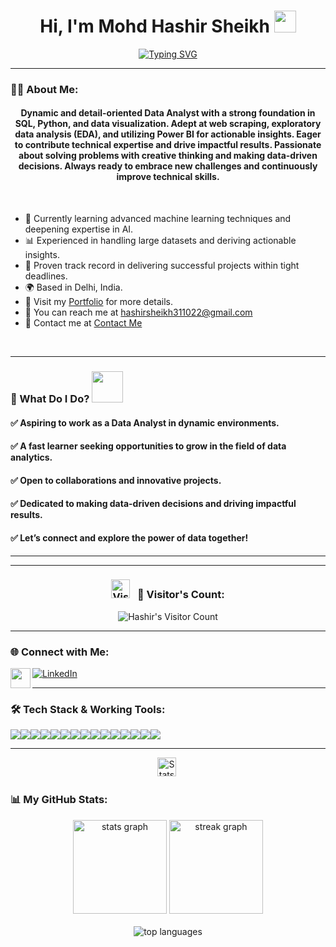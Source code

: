 <h1 align="center">Hi, I'm Mohd Hashir Sheikh <img src="https://media.giphy.com/media/hvRJCLFzcasrR4ia7z/giphy.gif" width="35"></h1>

[<div align="center">![Typing SVG](https://readme-typing-svg.demolab.com?font=Fira+Code&weight=800&pause=1000&color=00ffff&background=B3FFE500&center=true&random=false&width=435&lines=Data+Analyst+Enthusiast+📊;Turning+Data+into+Actionable+Insights+💡;Solved+500%2B+Problems+in+Data+Science+💡)</div>](https://git.io/typing-svg)
<hr>

### 👨‍💻 About Me:
<h4 align="center">
Dynamic and detail-oriented Data Analyst with a strong foundation in SQL, Python, and data visualization. Adept at web scraping, exploratory data analysis (EDA), and utilizing Power BI for actionable insights. Eager to contribute technical expertise and drive impactful results. Passionate about solving problems with creative thinking and making data-driven decisions. Always ready to embrace new challenges and continuously improve technical skills.</h4>
<br/>

- 🌱 Currently learning advanced machine learning techniques and deepening expertise in AI.
- 📊 Experienced in handling large datasets and deriving actionable insights.
- 💼 Proven track record in delivering successful projects within tight deadlines.
- 🌍 Based in Delhi, India.
- 🔗 Visit my [Portfolio](https://hashir-sheikh-da.github.io/) for more details.
- 📧 You can reach me at [hashirsheikh311022@gmail.com](mailto:hashirsheikh311022@gmail.com)
- 📧 Contact me at [Contact Me](https://forms.gle/jr4DKTUZjJBv7hyv7)
<br />
<hr>

### 🚀 What Do I Do? <img src="https://media.giphy.com/media/Y4ak9Ki2GZCbJxAnJD/giphy.gif" width="50">

<h4>✅ Aspiring to work as a Data Analyst in dynamic environments.</h4>
<h4>✅ A fast learner seeking opportunities to grow in the field of data analytics.</h4>
<h4>✅ Open to collaborations and innovative projects.</h4>
<h4>✅ Dedicated to making data-driven decisions and driving impactful results.</h4>
<h4>✅ Let’s connect and explore the power of data together!</h4>

<hr>

<hr>

<h3 align="center">
  <img src="https://media.giphy.com/media/W5eoZHPpUx9sapR0eu/giphy.gif" width="30px" alt="Visitors"/> &nbsp;
  <b>👀 Visitor's Count:</b>
</h3>

<p align="center">
  <img src="https://profile-counter.glitch.me/{hashirsheikh}/count.svg" alt="Hashir's Visitor Count" />
</p>

<hr>

### 🌐 Connect with Me:
<p align="left">
  <a href="https://hashir-sheikh-da.github.io/">
    <img align="left" src="https://encrypted-tbn0.gstatic.com/images?q=tbn:ANd9GcTqx2RrK8Eje0ohUMNvb--Dl5KJIrb8R1sSJA&usqp=CAU" width="32px"  />
  </a>
  <a href="https://www.linkedin.com/in/hashir-sheikh/" target="_blank">
    <img align="center" src="https://img.shields.io/badge/-LinkedIn-0e76a8?style=for-the-badge&logo=Linkedin&logoColor=white" alt="LinkedIn" />
  </a>
</p>

<hr>

### 🛠️ Tech Stack & Working Tools:
<p>
<div align="center" style="display: flex; flex-wrap: wrap;">
<img src="https://img.shields.io/badge/python-%233776AB.svg?style=for-the-badge&logo=python&logoColor=white" />
<img src="https://img.shields.io/badge/sql-%230072C6.svg?style=for-the-badge&logo=sql&logoColor=white" />
<img src="https://img.shields.io/badge/mysql-%234F5D95.svg?style=for-the-badge&logo=mysql&logoColor=white" />
<img src="https://img.shields.io/badge/pandas-%23150458.svg?style=for-the-badge&logo=pandas&logoColor=white" />
<img src="https://img.shields.io/badge/numpy-%23013243.svg?style=for-the-badge&logo=numpy&logoColor=white" />
<img src="https://img.shields.io/badge/jupyter-%23F37626.svg?style=for-the-badge&logo=jupyter&logoColor=white" />
<img src="https://img.shields.io/badge/mongodb-%2347A248.svg?style=for-the-badge&logo=mongodb&logoColor=white" />
<img src="https://img.shields.io/badge/selenium-%234B9ED1.svg?style=for-the-badge&logo=selenium&logoColor=white" />
<img src="https://img.shields.io/badge/seaborn-%231F77B4.svg?style=for-the-badge&logo=seaborn&logoColor=white" />
<img src="https://img.shields.io/badge/beautifulsoup-%233C5C5C.svg?style=for-the-badge&logo=beautifulsoup&logoColor=white" />
<img src="https://img.shields.io/badge/power_bi-F2C811?style=for-the-badge&logo=powerbi&logoColor=black" />
<img src="https://img.shields.io/badge/excel-217346?style=for-the-badge&logo=microsoft-excel&logoColor=white" />
<img src="https://img.shields.io/badge/visual_studio_code-0078D4?style=for-the-badge&logo=visual-studio-code&logoColor=white" />
<img src="https://img.shields.io/badge/github-181717?style=for-the-badge&logo=github&logoColor=white" />
<img src="https://img.shields.io/badge/git-F05032?style=for-the-badge&logo=git&logoColor=white" />
</div>
</p>

<hr>

<p align="center">
<img src="https://media.giphy.com/media/X8qV7YO5Be4tQ/giphy.gif" width="30px" alt="Stats"/>&nbsp;
  <h3><b>📊 My GitHub Stats:</b></h3> 
</p>

<div align="center">
  <img src="https://github-readme-stats.vercel.app/api?username=hashir-sheikh-da&count_private=true&theme=light&hide_border=true" height="150" alt="stats graph" />
  <img src="https://github-readme-streak-stats.herokuapp.com?user=hashir-sheikh-da&theme=light&hide_border=true&border_radius=6.5&date_format=M%20j%5B%2C%20Y%5D" height="150" alt="streak graph" />
</div>

<br>

<div align="center">
  <img className="github-top-langs" id="github-top-langs"
       src="https://github-readme-stats.vercel.app/api/top-langs/?username=hashir-sheikh-da&layout=compact&theme=light&hide_border=true"
       alt="top languages" />
</div>
